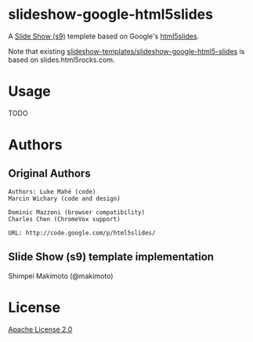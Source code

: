 slideshow-google-html5slides
====

A [Slide Show (s9)](http://slideshow-s9.github.io/) templete based on Google's [html5slides](https://code.google.com/p/html5slides/).

Note that existing [slideshow-templates/slideshow-google-html5-slides](https://github.com/slideshow-templates/slideshow-google-html5-slides) is based on slides.html5rocks.com.

# Usage
TODO

# Authors
## Original Authors

```
Authors: Luke Mahé (code)
Marcin Wichary (code and design)

Dominic Mazzoni (browser compatibility)
Charles Chen (ChromeVox support)

URL: http://code.google.com/p/html5slides/
```

## Slide Show (s9) template implementation

Shimpei Makimoto (@makimoto)

# License
[Apache License 2.0](http://www.apache.org/licenses/LICENSE-2.0)
